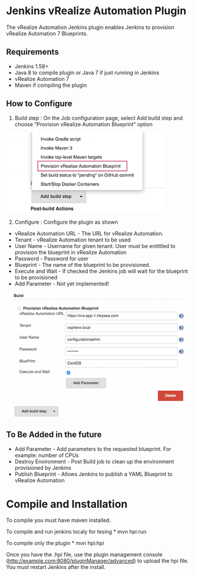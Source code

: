 # Jenkins vRealize Automation Plugin

The vRealize Automation Jenkins plugin enables Jenkins to provision vRealize Automation 7 Blueprints.  


## Requirements


* Jenkins 1.58+
* Java 8 to compile plugin or Java 7 if just running in Jenkins
* vRealize Automation 7 
* Maven if compiling the plugin
       
    
## How to Configure
    

1) Build step : On the Job configuration page, select Add build step and choose “Provision vRealize Automation Blueprint” option

![Build step](/doc/BuildJobSelect.png)

2) Configure :  Configure the plugin as shown

  * vRealize Automation URL -   The URL for vRealize Automation. 
  * Tenant - vRealize Automation tenant to be used
  * User Name - Username for given tenant. User must be entittled to provision the blueprint in vRealize Automation
  * Password - Password for  user
  * Blueprint - The name of the blueprint to be provisioned.
  * Execute and Wait - If checked the Jenkins job will wait for the blueprint to be provisioned
  * Add Parameter - Not yet implemented! 

![Configure](/doc/BuildJob.png)    
    

## To Be Added in the future
  * Add Parameter - Add parameters to the requested blueprint.  For example: number of CPUs
  * Destroy Environment -  Post Build job to clean up the environment provisioned by Jenkins
  * Publish Blueprint - Allows Jenkins to publish a YAML Blueprint to vRealize Automation
  

# Compile and Installation

To compile you must have maven installed.

To compile and run jenkins localy for tesing
    * mvn hpi:run

To compile only the plugin 
    * mvn hpi:hpi

Once you have the .hpi file, use the plugin management console (http://example.com:8080/pluginManager/advanced) to upload the hpi file. You must restart Jenkins after the install.